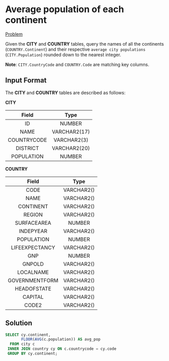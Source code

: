 # Average population of each continent

[Problem](https://www.hackerrank.com/challenges/average-population-of-each-continent/problem?isFullScreen=true)

Given the **CITY** and **COUNTRY** tables, query the names of all the continents (`COUNTRY.Continent`) and their respective `average city populations` (`CITY.Population`) rounded down to the nearest integer.

**Note**: `CITY.CountryCode` and `COUNTRY.Code` are matching key columns.

## Input Format

The **CITY** and **COUNTRY** tables are described as follows:

**CITY**

|Field|Type|
|:---:|:--:|
|ID|NUMBER|
|NAME|VARCHAR2(17)|
|COUNTRYCODE|VARCHAR2(3)|
|DISTRICT|VARCHAR2(20)|
|POPULATION|NUMBER|

**COUNTRY**

|Field|Type|
|:---:|:--:|
| CODE    | VARCHAR2()   |
| NAME    |  VARCHAR2()  |
|  CONTINENT   |  VARCHAR2()  |
|  REGION   |  VARCHAR2()  |
|  SURFACEAREA   |  NUMBER  |
|  INDEPYEAR   |  VARCHAR2()  |
|  POPULATION   |  NUMBER  |
| LIFEEXPECTANCY    |  VARCHAR2()  |
| GNP    |   NUMBER |
| GNPOLD    |  VARCHAR2()  |
| LOCALNAME    |  VARCHAR2()  |
| GOVERNMENTFORM    | VARCHAR2()   |
| HEADOFSTATE    |  VARCHAR2()  |
| CAPITAL    |  VARCHAR2()  |
| CODE2    |  VARCHAR2()  |


## Solution

```SQL
SELECT cy.continent,
       FLOOR(AVG(c.population)) AS avg_pop
  FROM city c
 INNER JOIN country cy ON c.countrycode = cy.code
 GROUP BY cy.continent;
```
